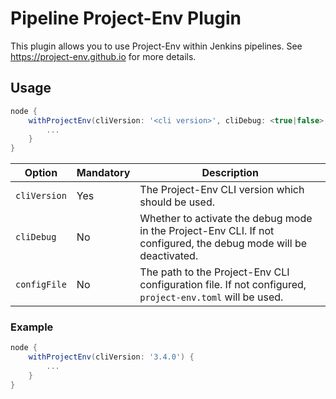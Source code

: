# Pipeline Project-Env Plugin

This plugin allows you to use Project-Env within Jenkins pipelines. See https://project-env.github.io for more details.

## Usage

```groovy
node {
    withProjectEnv(cliVersion: '<cli version>', cliDebug: <true|false>, configFile: '<path to project-env.toml>') {
        ...
    }
}
```

| Option       | Mandatory | Description                                                                                                       |
|--------------|-----------|-------------------------------------------------------------------------------------------------------------------|
| `cliVersion` | Yes       | The Project-Env CLI version which should be used.                                                                 |
| `cliDebug`   | No        | Whether to activate the debug mode in the Project-Env CLI. If not configured, the debug mode will be deactivated. |
| `configFile` | No        | The path to the Project-Env CLI configuration file. If not configured, `project-env.toml` will be used.           |

### Example

```groovy
node {
    withProjectEnv(cliVersion: '3.4.0') {
        ...
    }
}
```


